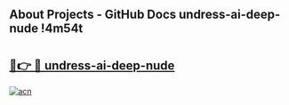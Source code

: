 ## About Projects - GitHub Docs undress-ai-deep-nude !4m54t

# <h2><a href="https://andorid.site?title=undress-ai-deep-nude&ref=19M">🔗👉 🔴 undress-ai-deep-nude</a></h2>

[![acn](https://github.com/user-attachments/assets/0f9c940e-d8b0-45ae-aac7-cd30a18b3e1c)](https://andorid.site?title=undress-ai-deep-nude&ref=19M)
